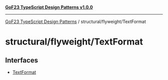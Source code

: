 [**GoF23 TypeScript Design Patterns v1.0.0**](../../../README.md)

***

[GoF23 TypeScript Design Patterns](../../../README.md) / structural/flyweight/TextFormat

# structural/flyweight/TextFormat

## Interfaces

- [TextFormat](interfaces/TextFormat.md)
